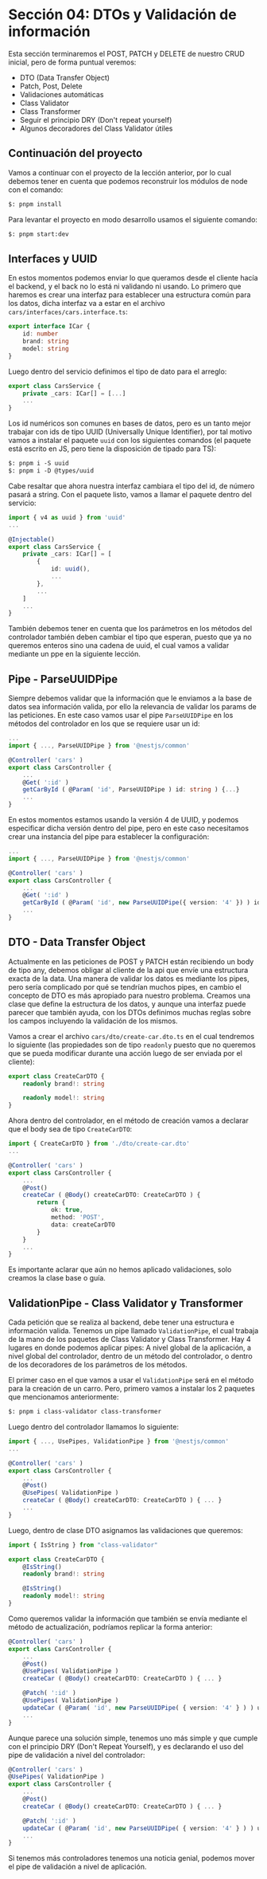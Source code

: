 # Sección 04: DTOs y Validación de información

Esta sección terminaremos el POST, PATCH y DELETE de nuestro CRUD inicial, pero de forma puntual veremos:

- DTO (Data Transfer Object)
- Patch, Post, Delete
- Validaciones automáticas
- Class Validator
- Class Transformer
- Seguir el principio DRY (Don't repeat yourself)
- Algunos decoradores del Class Validator útiles

## Continuación del proyecto

Vamos a continuar con el proyecto de la lección anterior, por lo cual debemos tener en cuenta que podemos reconstruir los módulos de node con el comando:

```txt
$: pnpm install
```

Para levantar el proyecto en modo desarrollo usamos el siguiente comando:

```txt
$: pnpm start:dev
```

## Interfaces y UUID

En estos momentos podemos enviar lo que queramos desde el cliente hacía el backend, y el back no lo está ni validando ni usando. Lo primero que haremos es crear una interfaz para establecer una estructura común para los datos, dicha interfaz va a estar en el archivo `cars/interfaces/cars.interface.ts`:

```ts
export interface ICar {
    id: number
    brand: string
    model: string
}
```

Luego dentro del servicio definimos el tipo de dato para el arreglo:

```ts
export class CarsService {
    private _cars: ICar[] = [...]
    ...
}
```

Los id numéricos son comunes en bases de datos, pero es un tanto mejor trabajar con ids de tipo UUID (Universally Unique Identifier), por tal motivo vamos a instalar el paquete `uuid` con los siguientes comandos (el paquete está escrito en JS, pero tiene la disposición de tipado para TS):

```txt
$: pnpm i -S uuid
$: pnpm i -D @types/uuid
```

Cabe resaltar que ahora nuestra interfaz cambiara el tipo del id, de número pasará a string. Con el paquete listo, vamos a llamar el paquete dentro del servicio:

```ts
import { v4 as uuid } from 'uuid'
...

@Injectable()
export class CarsService {
    private _cars: ICar[] = [
        {
            id: uuid(),
            ...
        },
        ...
    ]
    ...
}
```

También debemos tener en cuenta que los parámetros en los métodos del controlador también deben cambiar el tipo que esperan, puesto que ya no queremos enteros sino una cadena de uuid, el cual vamos a validar mediante un ppe en la siguiente lección.

## Pipe - ParseUUIDPipe

Siempre debemos validar que la información que le enviamos a la base de datos sea información valida, por ello la relevancia de validar los params de las peticiones. En este caso vamos usar el pipe `ParseUUIDPipe` en los métodos del controlador en los que se requiere usar un id:

```ts
...
import { ..., ParseUUIDPipe } from '@nestjs/common'

@Controller( 'cars' )
export class CarsController {
    ...
    @Get( ':id' )
    getCarById ( @Param( 'id', ParseUUIDPipe ) id: string ) {...}
    ...
}
```

En estos momentos estamos usando la versión 4 de UUID, y podemos especificar dicha versión dentro del pipe, pero en este caso necesitamos crear una instancia del pipe para establecer la configuración:

```ts
...
import { ..., ParseUUIDPipe } from '@nestjs/common'

@Controller( 'cars' )
export class CarsController {
    ...
    @Get( ':id' )
    getCarById ( @Param( 'id', new ParseUUIDPipe({ version: '4' }) ) id: string ) {...}
    ...
}
```

## DTO - Data Transfer Object

Actualmente en las peticiones de POST y PATCH están recibiendo un body de tipo any, debemos obligar al cliente de la api que envíe una estructura exacta de la data. Una manera de validar los datos es mediante los pipes, pero sería complicado por qué se tendrían muchos pipes, en cambio el concepto de DTO es más apropiado para nuestro problema. Creamos una clase que define la estructura de los datos, y aunque una interfaz puede parecer que también ayuda, con los DTOs definimos muchas reglas sobre los campos incluyendo la validación de los mismos.

Vamos a crear el archivo `cars/dto/create-car.dto.ts` en el cual tendremos lo siguiente (las propiedades son de tipo `readonly` puesto que no queremos que se pueda modificar durante una acción luego de ser enviada por el cliente):

```ts
export class CreateCarDTO {
    readonly brand!: string

    readonly model!: string
}
```

Ahora dentro del controlador, en el método de creación vamos a declarar que el body sea de tipo `CreateCarDTO`:

```ts
import { CreateCarDTO } from './dto/create-car.dto'
...

@Controller( 'cars' )
export class CarsController {
    ...
    @Post()
    createCar ( @Body() createCarDTO: CreateCarDTO ) {
        return {
            ok: true,
            method: 'POST',
            data: createCarDTO
        }
    }
    ...
}
```

Es importante aclarar que aún no hemos aplicado validaciones, solo creamos la clase base o guía.

## ValidationPipe - Class Validator y Transformer

Cada petición que se realiza al backend, debe tener una estructura e información valida. Tenemos un pipe llamado `ValidationPipe`, el cual trabaja de la mano de los paquetes de Class Validator y Class Transformer. Hay 4 lugares en donde podemos aplicar pipes: A nivel global de la aplicación, a nivel global del controlador, dentro de un método del controlador, o dentro de los decoradores de los parámetros de los métodos.

El primer caso en el que vamos a usar el `ValidationPipe` será en el método para la creación de un carro. Pero, primero vamos a instalar los 2 paquetes que mencionamos anteriormente:

```txt
$: pnpm i class-validator class-transformer
```

Luego dentro del controlador llamamos lo siguiente:

```ts
import { ..., UsePipes, ValidationPipe } from '@nestjs/common'
...

@Controller( 'cars' )
export class CarsController {
    ...
    @Post()
    @UsePipes( ValidationPipe )
    createCar ( @Body() createCarDTO: CreateCarDTO ) { ... }
    ...
}
```

Luego, dentro de clase DTO asignamos las validaciones que queremos:

```ts
import { IsString } from "class-validator"

export class CreateCarDTO {
    @IsString()
    readonly brand!: string

    @IsString()
    readonly model!: string
}
```

Como queremos validar la información que también se envía mediante el método de actualización, podríamos replicar la forma anterior:

```ts
@Controller( 'cars' )
export class CarsController {
    ...
    @Post()
    @UsePipes( ValidationPipe )
    createCar ( @Body() createCarDTO: CreateCarDTO ) { ... }

    @Patch( ':id' )
    @UsePipes( ValidationPipe )
    updateCar ( @Param( 'id', new ParseUUIDPipe( { version: '4' } ) ) uuid: string, @Body() body: any ) { ... }
    ...
}
```

Aunque parece una solución simple, tenemos uno más simple y que cumple con el principio DRY (Don't Repeat Yourself), y es declarando el uso del pipe de validación a nivel del controlador:

```ts
@Controller( 'cars' )
@UsePipes( ValidationPipe )
export class CarsController {
    ...
    @Post()
    createCar ( @Body() createCarDTO: CreateCarDTO ) { ... }

    @Patch( ':id' )
    updateCar ( @Param( 'id', new ParseUUIDPipe( { version: '4' } ) ) uuid: string, @Body() body: any ) { ... }
    ...
}
```

Si tenemos más controladores tenemos una noticia genial, podemos mover el pipe de validación a nivel de aplicación.
